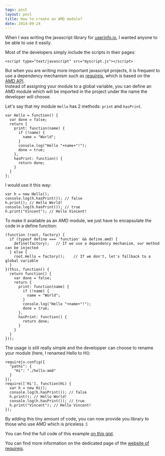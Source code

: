 ```yaml
---
tags: post
layout: post
title: How to create an AMD module?
date: 2014-09-24
---
```


When I was writing the javascript library for [userinfo.io](http://userinfo.io), I wanted anyone to be able to use it easily.

Most of the developers simply include the scripts in their pages:

    <script type="text/javascript" src="myscript.js"></script>

But when you are writing more important javascript projects, it is frequent to use a dependency mechanism such as [requirejs](http://requirejs.org/), which is based on the [AMD API](https://github.com/amdjs/amdjs-api/wiki/AMD).  
Instead of assigning your module to a global variable, you can define an AMD module which will be imported in the project under the name the developer will choose.

<!--more-->

Let's say that my module `Hello` has 2 methods: `print` and `hasPrint`.

    var Hello = function() {
      var done = false;
      return {
        print: function(name) {
          if (!name) {
            name = "World";
          }
          console.log("Hello "+name+"!");
          done = true;
        },
        hasPrint: function() {
          return done;
        }
      }
    };

I would use it this way:

    var h = new Hello();
    console.log(h.hasPrint()); // false
    h.print(); // Hello World!
    console.log(h.hasPrint()); // true
    h.print("Vincent"); // Hello Vincent!

To make it available as an AMD module, we just have to encapsulate the code in a define function:

    (function (root, factory) {
      if (typeof define === 'function' && define.amd) {
        define(factory);   // If we use a dependency mechanism, our method can be injected
      } else {
        root.Hello = factory();    // If we don't, let's fallback to a global variable
      }
    }(this, function() {
      return function() {
        var done = false;
        return {
          print: function(name) {
            if (!name) {
              name = "World";
            }
            console.log("Hello "+name+"!");
            done = true;
          },
          hasPrint: function() {
            return done;
          }
        }
      }
    }));

The usage is still really simple and the developper can choose to rename your module (here, I renamed Hello to Hi):

    requirejs.config({
      "paths": {
        "Hi": "./hello-amd"
      }
    });
    require(['Hi'], function(Hi) {
      var h = new Hi();
      console.log(h.hasPrint()); // false
      h.print(); // Hello World!
      console.log(h.hasPrint()); // true
      h.print("Vincent"); // Hello Vincent!
    });

By adding this tiny amount of code, you can now provide you library to those who use AMD which is priceless :)

You can find the full code of this example [on this gist](https://gist.github.com/vdurmont/518197dbe0714053e0ca).

You can find more information on the dedicated page of the [website of requirejs](http://requirejs.org/docs/whyamd.html).

